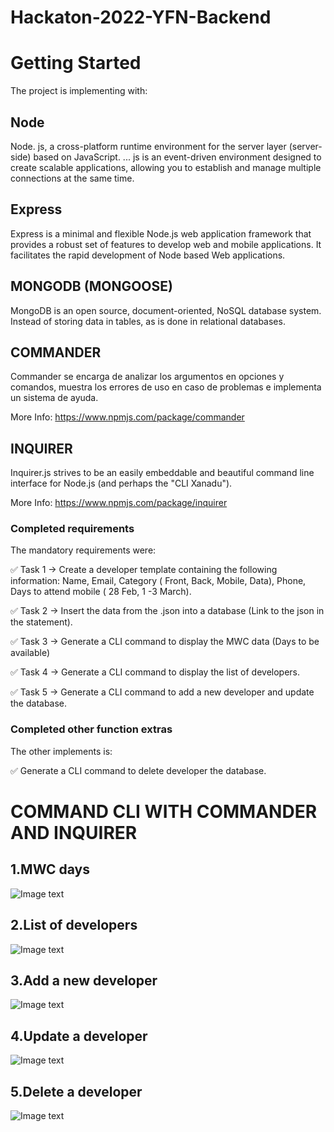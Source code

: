 # Hackaton-2022-YFN-Backend
# Getting Started

The project is implementing with:

## Node

Node. js, a cross-platform runtime environment for the server layer (server-side) based on JavaScript. ... js is an event-driven environment designed to create scalable applications, allowing you to establish and manage multiple connections at the same time.

## Express
Express is a minimal and flexible Node.js web application framework that provides a robust set of features to develop web and mobile applications. It facilitates the rapid development of Node based Web applications.

## MONGODB (MONGOOSE)

MongoDB is an open source, document-oriented, NoSQL database system. Instead of storing data in tables, as is done in relational databases.

## COMMANDER

Commander se encarga de analizar los argumentos en opciones y comandos, muestra los errores de uso en caso de problemas e implementa un sistema de ayuda.

More Info: https://www.npmjs.com/package/commander

## INQUIRER

Inquirer.js strives to be an easily embeddable and beautiful command line interface for Node.js (and perhaps the "CLI Xanadu").

More Info: https://www.npmjs.com/package/inquirer

### Completed requirements

The mandatory requirements were:

✅ Task 1 → Create a developer template containing the following information: Name, Email, Category ( Front, Back, Mobile, Data), Phone, Days to attend mobile ( 28 Feb, 1 -3 March).

✅ Task 2 → Insert the data from the .json into a database (Link to the json in the statement).

✅ Task 3 → Generate a CLI command to display the MWC data (Days to be available)

✅ Task 4 → Generate a CLI command to display the list of developers.

✅ Task 5 → Generate a CLI command to add a new developer and update the database.

### Completed other function extras

The other implements is:

✅ Generate a CLI command to delete developer the database.

# COMMAND CLI WITH COMMANDER AND INQUIRER

## 1.MWC days
![Image text](https://github.com/sergiogt93/Hackaton-2022-YFN-Backend/blob/main/raw/commandmwdays.png)

## 2.List of developers
![Image text](https://github.com/sergiogt93/Hackaton-2022-YFN-Backend/blob/main/raw/commandlistdevelopers.png)

## 3.Add a new developer
![Image text](https://github.com/sergiogt93/Hackaton-2022-YFN-Backend/blob/main/raw/commandinsertdeveloper.png)

## 4.Update a developer
![Image text](https://github.com/sergiogt93/Hackaton-2022-YFN-Backend/blob/main/raw/commandupdatedeveloper.png)

## 5.Delete a developer
![Image text](https://github.com/sergiogt93/Hackaton-2022-YFN-Backend/blob/main/raw/commanddeletedeveloper.png)